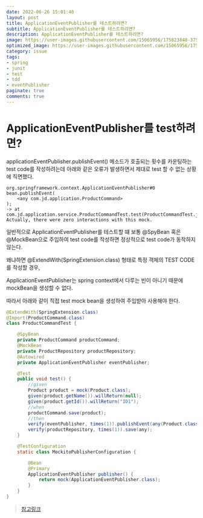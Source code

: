 ```yaml
---
date: 2022-06-26 15:01:40
layout: post
title: ApplicationEventPublisher를 테스트하려면?
subtitle: ApplicationEventPublisher를 테스트하려면?
description: ApplicationEventPublisher를 테스트하려면?
image: https://user-images.githubusercontent.com/15065956/175823848-375b0e62-89f4-44e3-8b47-fb95cfde1f5e.png
optimized_image: https://user-images.githubusercontent.com/15065956/175823848-375b0e62-89f4-44e3-8b47-fb95cfde1f5e.png
category: issue
tags:
- spring
- junit
- test
- tdd
- eventPublisher
paginate: true
comments: true
---
```

# ApplicationEventPublisher를 test하려면?

applicationEventPublisher.publishEvent() 메소드가 호출되는 횟수를 카운팅하는 test code를 작성하려는데 아래와 같은 오류가 발생하면서 제대로 test 할 수 없는 상황에 직면했다.

```text
org.springframework.context.ApplicationEventPublisher#0 bean.publishEvent(
    <any com.jd.application.ProductCommand>
);
-> at com.jd.application.service.ProductCommandTest.test(ProductCommandTest.java:74)
Actually, there were zero interactions with this mock.
```

일반적으로 ApplicationEventPublisher를 테스트할 떄 보통 @SpyBean 혹은 @MockBean으로 주입하여 test code를 작성하면 정상적으로 test code가 동작하지 않는다.

왜냐하면 @ExtendWith(SpringExtension.class) 형태로 특정 객체의 TEST CODE를 작성할 경우,

ApplicationEventPublisher는 spring context에서 다루는 빈이 아니기 때문에 mockBean을 생성할 수 없다.

따라서 아래와 같이 직접 test mock bean을 생성하여 주입받아 사용해야 한다.

```java
@ExtendWith(SpringExtension.class)
@Import(ProductCommand.class)
class ProductCommandTest {

    @SpyBean
    private ProductCommand productCommand;
    @MockBean
    private ProductRepository productRepository;
    @Autowired
    private ApplicationEventPublisher eventPublisher;

    @Test
    public void test() {
        //given
        Product product = mock(Product.class);
        given(product.getName()).willReturn(null);
        given(product.getId()).willReturn("ID1");
        //when
        productCommand.save(product);
        //then
        verify(eventPublisher, times(1)).publishEvent(any(Product.class));
        verify(productRepository, times(1)).save(any);
    }

    @TestConfiguration
    static class MockitoPublisherConfiguration {

        @Bean
        @Primary
        ApplicationEventPublisher publisher() {
            return mock(ApplicationEventPublisher.class);
        }
    }
}
```


> [참고링크](https://github.com/spring-projects/spring-framework/issues/18907)
